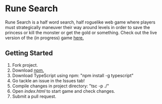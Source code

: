 # Rune Search
Rune Search is a half word search, half roguelike web game where players must strategically maneuver their way around levels in order to save the princess or kill the monster or get the gold or something. Check out the live version of the (in progress) game [here.](https://willbmartin.github.io/rune-search/)

## Getting Started

1. Fork project.
2. Download [npm.](https://www.npmjs.com/get-npm)
3. Download TypeScript using npm: "npm install -g typescript"
4. Go tackle an issue in the Issues tab!
4. Compile changes in project directory: "tsc -p ./"
5. Open _index.html_ to start game and check changes. 
6. Submit a pull request.
